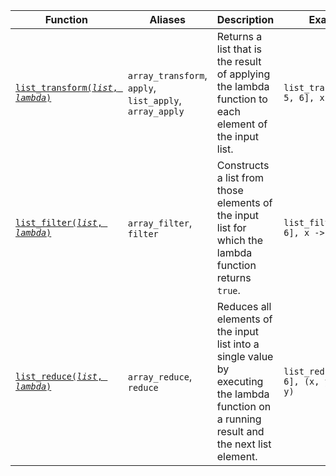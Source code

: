 | Function | Aliases | Description | Example | Result |
|--|--|---|--|-|
| [`list_transform(`*`list`*`, `*`lambda`*`)`](#transform) | `array_transform`, `apply`, `list_apply`, `array_apply` | Returns a list that is the result of applying the lambda function to each element of the input list.                                       | `list_transform([4, 5, 6], x -> x + 1)`   | `[5, 6, 7]` |
| [`list_filter(`*`list`*`, `*`lambda`*`)`](#filter)      | `array_filter`, `filter`                                | Constructs a list from those elements of the input list for which the lambda function returns `true`.                                      | `list_filter([4, 5, 6], x -> x > 4)`      | `[5, 6]`    |
| [`list_reduce(`*`list`*`, `*`lambda`*`)`](#reduce)      | `array_reduce`, `reduce`                                | Reduces all elements of the input list into a single value by executing the lambda function on a running result and the next list element. | `list_reduce([4, 5, 6], (x, y) -> x + y)` | `15`        |
